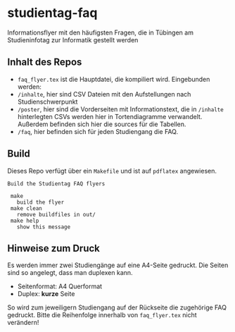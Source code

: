 # studientag-faq
Informationsflyer mit den häufigsten Fragen, die in Tübingen am Studieninfotag zur Informatik gestellt werden

## Inhalt des Repos
- `faq_flyer.tex` ist die Hauptdatei, die kompiliert wird. Eingebunden werden:
- `/inhalte`, hier sind CSV Dateien mit den Aufstellungen nach Studienschwerpunkt 
- `/poster`, hier sind die Vorderseiten mit Informationstext, die in `/inhalte` hinterlegten CSVs werden hier in Tortendiagramme verwandelt. Außerdem befinden sich hier die sources für die Tabellen.
- `/faq`, hier befinden sich für jeden Studiengang die FAQ.

## Build
Dieses Repo verfügt über ein `Makefile` und ist auf `pdflatex` angewiesen.

```
Build the Studientag FAQ flyers

 make
   build the flyer
 make clean
   remove buildfiles in out/
 make help
   show this message
```

## Hinweise zum Druck
Es werden immer zwei Studiengänge auf eine A4-Seite gedruckt. Die Seiten sind so angelegt, dass man duplexen kann. 
- Seitenformat: A4 Querformat
- Duplex: **kurze** Seite 

So wird zum jeweiligern Studiengang auf der Rückseite die zugehörige FAQ gedruckt. Bitte die Reihenfolge innerhalb von `faq_flyer.tex` nicht verändern!
